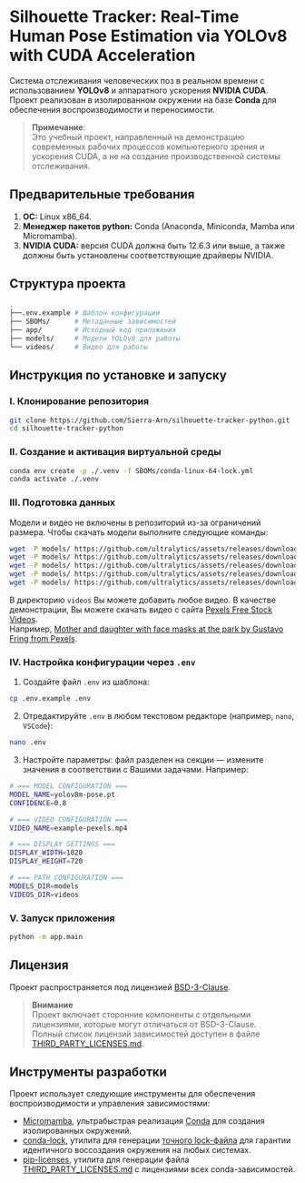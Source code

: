 # **Silhouette Tracker: Real-Time Human Pose Estimation via YOLOv8 with CUDA Acceleration**

Система отслеживания человеческих поз в реальном времени с использованием **YOLOv8** и аппаратного ускорения **NVIDIA CUDA**. Проект реализован в изолированном окружении на базе **Conda** для обеспечения воспроизводимости и переносимости.

> **Примечание**:  
Это учебный проект, направленный на демонстрацию современных рабочих процессов компьютерного зрения и ускорения CUDA, а не на создание производственной системы отслеживания.

## **Предварительные требования**

1. **ОС:** Linux x86_64.
2. **Менеджер пакетов python:** Conda (Anaconda, Miniconda, Mamba или Micromamba).
3. **NVIDIA CUDA:** версия CUDA должна быть 12.6.3 или выше, а также должны быть установлены соответствующие драйверы NVIDIA.

## **Структура проекта**

```bash
.
├──.env.example # Шаблон конфигурации
├── SBOMs/      # Метаданные зависимостей
├── app/        # Исходный код приложения
├── models/     # Модели YOLOv8 для работы
└── videos/     # Видео для работы
```

## **Инструкция по установке и запуску**

### **I. Клонирование репозитория**

```bash
git clone https://github.com/Sierra-Arn/silhouette-tracker-python.git
cd silhouette-tracker-python
```

### **II. Создание и активация виртуальной среды**

```bash
conda env create -p ./.venv -f SBOMs/conda-linux-64-lock.yml
conda activate ./.venv
```

### **III. Подготовка данных**

Модели и видео не включены в репозиторий из-за ограничений размера. Чтобы скачать модели выполните следующие команды:

```bash
wget -P models/ https://github.com/ultralytics/assets/releases/download/v8.2.0/yolov8n-pose.pt && \
wget -P models/ https://github.com/ultralytics/assets/releases/download/v8.2.0/yolov8s-pose.pt && \
wget -P models/ https://github.com/ultralytics/assets/releases/download/v8.2.0/yolov8m-pose.pt && \
wget -P models/ https://github.com/ultralytics/assets/releases/download/v8.2.0/yolov8l-pose.pt && \
wget -P models/ https://github.com/ultralytics/assets/releases/download/v8.2.0/yolov8x-pose.pt
```

В директорию `videos` Вы можете добавить любое видео. В качестве демонстрации, Вы можете скачать видео с сайта [Pexels Free Stock Videos](https://www.pexels.com/videos/).  
Например, [Mother and daughter with face masks at the park by Gustavo Fring from Pexels](https://www.pexels.com/video/mother-and-daughter-with-face-masks-at-the-park-4265036/).

### **IV. Настройка конфигурации через `.env`**

1. Создайте файл `.env` из шаблона:
```bash
cp .env.example .env
```

2. Отредактируйте `.env` в любом текстовом редакторе (например, `nano`, `VSCode`):
```bash
nano .env
```

3. Настройте параметры: файл разделен на секции — измените значения в соответствии с Вашими задачами. Например:

```bash
# === MODEL CONFIGURATION ===
MODEL_NAME=yolov8m-pose.pt
CONFIDENCE=0.8

# === VIDEO CONFIGURATION ===
VIDEO_NAME=example-pexels.mp4

# === DISPLAY SETTINGS ===
DISPLAY_WIDTH=1020
DISPLAY_HEIGHT=720

# === PATH CONFIGURATION ===
MODELS_DIR=models
VIDEOS_DIR=videos
```

### **V. Запуск приложения**

```bash
python -m app.main
```

## **Лицензия**

Проект распространяется под лицензией [BSD-3-Clause](LICENSE). 

> **Внимание**  
> Проект включает сторонние компоненты с отдельными лицензиями, которые могут отличаться от BSD-3-Clause.  
> Полный список лицензий зависимостей доступен в файле [THIRD_PARTY_LICENSES.md](SBOMs/THIRD_PARTY_LICENSES.md).

## **Инструменты разработки**
Проект использует следующие инструменты для обеспечения воспроизводимости и управления зависимостями:

- [Micromamba](https://github.com/mamba-org/mamba), ультрабыстрая реализация [Conda](https://github.com/conda/conda) для создания изолированных окружений.
- [conda-lock](https://github.com/conda/conda-lock), утилита для генерации [точного lock-файла](SBOMs/conda-linux-64-lock.yml) для гарантии идентичного воссоздания окружения на любых системах.
- [pip-licenses](https://github.com/raimon49/pip-licenses), утилита для генерации файла [THIRD_PARTY_LICENSES.md](SBOMs/THIRD_PARTY_LICENSES.md) с лицензиями всех conda-зависимостей.
